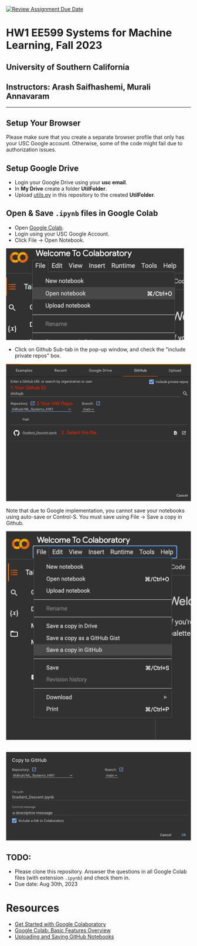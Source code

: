 [![Review Assignment Due Date](https://classroom.github.com/assets/deadline-readme-button-24ddc0f5d75046c5622901739e7c5dd533143b0c8e959d652212380cedb1ea36.svg)](https://classroom.github.com/a/d_UAJlSj)

# HW1 EE599 Systems for Machine Learning, Fall 2023
## University of Southern California
## Instructors: Arash Saifhashemi, Murali Annavaram

---
## Setup Your Browser
Please make sure that you create a separate browser profile that only has your USC Google account. Otherwise, some of the code might fail due to authorization issues.

## Setup Google Drive
- Login your Google Drive using your **usc email**.
- In **My Drive** create a folder **UtilFolder**.
- Upload [utils.py](utils.py) in this repository to the created **UtilFolder**.


## Open & Save `.ipynb` files in Google Colab
- Open [Google Colab](https://colab.research.google.com/).
- Login using your USC Google Account.
- Click File -> Open Notebook.

![](figures/step1.png)
- Click on Github Sub-tab in the pop-up window, and check the "include private repos" box.

![](figures/step2.png)

Note that due to Google implementation, you cannot save your notebooks using auto-save or Control-S. You must save using File -> Save a copy in Github.

![](figures/step3.png)

![](figures/step4.png)
---

## TODO: 
- Please clone this repository. Answser the questions in all Google Colab files (with extension `.ipynb`) and check them in.
- Due date: Aug 30th, 2023


# Resources
* [Get Started with Google Colaboratory](https://youtu.be/inN8seMm7UI)
* [Google Colab: Basic Features Overview](https://colab.research.google.com/notebooks/basic_features_overview.ipynb)
* [Uploading and Saving GitHub Notebooks](https://colab.research.google.com/github/googlecolab/colabtools/blob/master/notebooks/colab-github-demo.ipynb)
